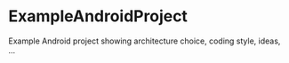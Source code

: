 # ExampleAndroidProject
Example Android project showing architecture choice, coding style, ideas, ...

